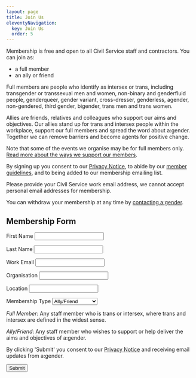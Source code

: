 ```yaml
---
layout: page
title: Join Us
eleventyNavigation:
  key: Join Us
  order: 5
---
```

Membership is free and open to all Civil Service staff and contractors. You can join as:

- a full member
- an ally or friend

Full members are people who identify as intersex or trans, including transgender or transsexual men and women, non-binary and genderfluid people, genderqueer, gender variant, cross-dresser, genderless, agender, non-gendered, third gender, bigender, trans men and trans women.

Allies are friends, relatives and colleagues who support our aims and objectives. Our allies stand up for trans and intersex people within the workplace, support our full members and spread the word about a:gender. Together we can remove barriers and become agents for positive change.

​Note that some of the events we organise may be for full members only. [Read more about the ways we support our members](/for-our-members).

By signing up you consent to our [Privacy Notice](/privacy-notice), to abide by our [member guidelines](/join-us/member-guidelines), and to being added to our membership emailing list.

Please provide your Civil Service work email address, we cannot accept personal email addresses for membership.

You can withdraw your membership at any time by [contacting a:gender](mailto:membership@agender.gov.uk).

## Membership Form

<form>
  <label class="input-label label-sm" for="first-name">First Name</label>
  <input class="input" id="first-name" name="first-name" type="text" />

  <label class="input-label label-sm" for="last-name">Last Name</label>
  <input class="input" id="last-name" name="last-name" type="text" />

  <label class="input-label label-sm" for="email">Work Email</label>
  <input class="input" id="email" name="email" type="text" autocomplete="email" />

  <label class="input-label label-sm" for="organisation">Organisation</label>
  <input class="input" id="organisation" name="organisation" type="text" />

  <label class="input-label label-sm" for="location">Location</label>
  <input class="input" id="location" name="location" type="text" />

  <label class="input-label label-sm" for="membership-type">Membership Type</label>
  <select id="membership-type" name="membership-type">
    <option value="ally">Ally/Friend</option>
    <option value="full">Full Membership</option>
  </select>

  *Full Member*: Any staff member who is trans or intersex, where trans and intersex are defined in the widest sense.

  *Ally/Friend*: Any staff member who wishes to support or help deliver the aims and objectives of a:gender.

  By clicking 'Submit' you consent to our [Privacy Notice](/privacy-notice) and receiving  email updates from a:gender.
  
  <input class="button button--primary" type="submit" value="Submit" />
</form>
